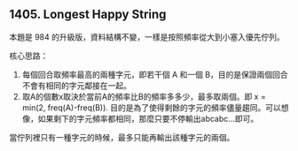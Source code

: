## 1405. Longest Happy String

本題是 984 的升級版，資料結構不變，一樣是按照頻率從大到小塞入優先佇列。

核心思路：
1. 每個回合取頻率最高的兩種字元，即若干個 A 和一個 B，目的是保證兩個回合不會有相同的字元鄰接在一起。
2. 取A的個數x取決於當前A的頻率比B的頻率多多少，最多取兩個。即 x = min(2, freq(A)-freq(B)). 目的是為了使得剩餘的字元的頻率儘量趨同。可以想像，如果剩下的字元頻率都相同，那麼只要不停輸出abcabc...即可。

當佇列裡只有一種字元的時候，最多只能再輸出該種字元的兩個。
